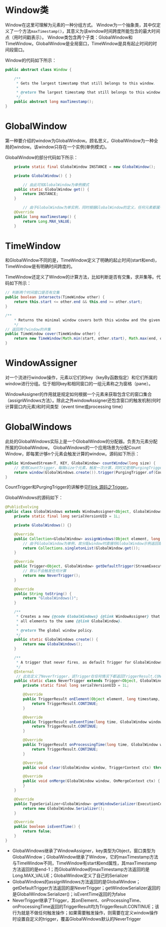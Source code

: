 # Window类

Window在这里可理解为元素的一种分组方式。
 Window为一个抽象类，其中仅定义了一个方法`maxTimestamp()`，其意义为该window时间跨度所能包含的最大时间点（用时间戳表示）。
 Window类包含两个子类：GlobalWindow和TimeWindow。GlobalWindow是全局窗口，TimeWindow是具有起止时间的时间段窗口。

Window的代码如下所示：



```java
public abstract class Window {

    /**
     * Gets the largest timestamp that still belongs to this window.
     *
     * @return The largest timestamp that still belongs to this window.
     */
    public abstract long maxTimestamp();
}
```

# GlobalWindow

第一种要介绍的window为GlobalWindow。顾名思义，GlobalWindow为一种全局的window。该window只存在一个实例(单例模式)。

GlobalWindow的部分代码如下所示：



```java
    private static final GlobalWindow INSTANCE = new GlobalWindow();

    private GlobalWindow() { }

        // 由此可知GlobalWindow为单例模式
    public static GlobalWindow get() {
        return INSTANCE;
    }

        // 由于GlobalWindow为单实例，同时根据GlobalWindow的定义，任何元素都属于GlobalWindow，故maxTimestamp返回Long的最大值
    @Override
    public long maxTimestamp() {
        return Long.MAX_VALUE;
    }
```

# TimeWindow

和GlobalWindow不同的是，TimeWindow定义了明确的起止时间(start和end)，TimeWindow是有明确时间跨度的。

TimeWindow还定义了Window的计算方法，比如判断是否有交集，求并集等。代码如下所示：



```java
// 判断两个时间窗口是否有交集
public boolean intersects(TimeWindow other) {
    return this.start <= other.end && this.end >= other.start;
}

/**
    * Returns the minimal window covers both this window and the given window.
    */
// 返回两个window的并集
public TimeWindow cover(TimeWindow other) {
    return new TimeWindow(Math.min(start, other.start), Math.max(end, other.end));
}
```



# WindowAssigner

对一个流进行window操作，元素以它们的key（keyBy函数指定）和它们所属的window进行分组。位于相同key和相同窗口的一组元素称之为窗格（pane）。

WindowAssigner的作用就是规定如何根据一个元素来获取包含它的窗口集合（assignWindows方法）。除此之外windowAssigner还包含窗口的触发机制(何时计算窗口内元素)和时间类型（event time或processing time）





# GlobalWindows

此处的GlobalWindows实际上是一个GlobalWindow的分配器。负责为元素分配所属的GlobalWindow。
 GlobalWindows的一个应用场景为分配Count Window，即每累计够n个元素会触发计算的window。源码如下所示：

```java
public WindowedStream<T, KEY, GlobalWindow> countWindow(long size) {
    // 使用CountTrigger，每隔size个元素，触发一次计算，同时又使用PurgingTrigger，每次触发计算之后将window内容清空
    return window(GlobalWindows.create()).trigger(PurgingTrigger.of(CountTrigger.of(size)));
}
```

CountTrigger和PurgingTrigger的讲解参见[Flink 源码之Trigger](https://www.jianshu.com/p/586db7a56a0a)。

GlobalWindows的源码如下：

```java
@PublicEvolving
public class GlobalWindows extends WindowAssigner<Object, GlobalWindow> {
    private static final long serialVersionUID = 1L;

    private GlobalWindows() {}

    @Override
    public Collection<GlobalWindow> assignWindows(Object element, long timestamp, WindowAssignerContext context) {
        // 由于GlobalWindow为单例，故分配window时直接将GlobalWindow示例返回即可
        return Collections.singletonList(GlobalWindow.get());
    }

    @Override
    public Trigger<Object, GlobalWindow> getDefaultTrigger(StreamExecutionEnvironment env) {
        // 默认不会触发任何计算
        return new NeverTrigger();
    }

    @Override
    public String toString() {
        return "GlobalWindows()";
    }

    /**
     * Creates a new {@code GlobalWindows} {@link WindowAssigner} that assigns
     * all elements to the same {@link GlobalWindow}.
     *
     * @return The global window policy.
     */
    public static GlobalWindows create() {
        return new GlobalWindows();
    }

    /**
     * A trigger that never fires, as default Trigger for GlobalWindows.
     */
    @Internal
     // 此处定义了NeverTrigger，该Trigger在任何情况下都返回TriggerResult.CONTINUE，不触发任何计算
    public static class NeverTrigger extends Trigger<Object, GlobalWindow> {
        private static final long serialVersionUID = 1L;

        @Override
        public TriggerResult onElement(Object element, long timestamp, GlobalWindow window, TriggerContext ctx) {
            return TriggerResult.CONTINUE;
        }

        @Override
        public TriggerResult onEventTime(long time, GlobalWindow window, TriggerContext ctx) {
            return TriggerResult.CONTINUE;
        }

        @Override
        public TriggerResult onProcessingTime(long time, GlobalWindow window, TriggerContext ctx) {
            return TriggerResult.CONTINUE;
        }

        @Override
        public void clear(GlobalWindow window, TriggerContext ctx) throws Exception {}

        @Override
        public void onMerge(GlobalWindow window, OnMergeContext ctx) {
        }
    }

    @Override
    public TypeSerializer<GlobalWindow> getWindowSerializer(ExecutionConfig executionConfig) {
        return new GlobalWindow.Serializer();
    }

    @Override
    public boolean isEventTime() {
        return false;
    }
}
```



- GlobalWindows继承了WindowAssigner，key类型为Object，窗口类型为GlobalWindow；GlobalWindow继承了Window，它的maxTimestamp方法与TimeWindow不同，TimeWindow有start和end属性，其maxTimestamp方法返回的是end-1；而GlobalWindow的maxTimestamp方法返回的是Long.MAX_VALUE；GlobalWindow定义了自己的Serializer
- GlobalWindows的assignWindows方法返回的是GlobalWindow；getDefaultTrigger方法返回的是NeverTrigger；getWindowSerializer返回的是GlobalWindow.Serializer()；isEventTime返回的为false
- NeverTrigger继承了Trigger，其onElement、onProcessingTime、onProcessingTime返回的TriggerResult均为TriggerResult.CONTINUE；该行为就是不做任何触发操作；如果需要触发操作，则需要在定义window操作时设置自定义的trigger，覆盖GlobalWindows默认的NeverTrigger